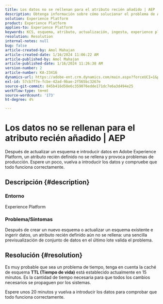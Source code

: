 ```yaml
---
title: Los datos no se rellenan para el atributo recién añadido | AEP
description: Obtenga información sobre cómo solucionar el problema de Adobe Experience Platform en el que un atributo recién definido no se rellena. Espere y vuelva a introducir los datos.
solution: Experience Platform
product: Experience Platform
applies-to: Experience Platform
keywords: KCS, esquema, atributo, actualización, ingesta, experience platform, AEP
resolution: Resolution
internal-notes: null
bug: false
article-created-by: Amol Mahajan
article-created-date: 1/16/2024 11:06:22 AM
article-published-by: Amol Mahajan
article-published-date: 1/16/2024 11:26:38 AM
version-number: 2
article-number: KA-23416
dynamics-url: https://adobe-ent.crm.dynamics.com/main.aspx?forceUCI=1&pagetype=entityrecord&etn=knowledgearticle&id=a1349644-5fb4-ee11-a569-6045bd006079
exl-id: 57cb7f7e-fcbe-42ad-9bae-2f565bc3267e
source-git-commit: 845b416d58e6c359076edde171dc7e6a3d494e25
workflow-type: tm+mt
source-wordcount: '173'
ht-degree: 4%

---
```


# Los datos no se rellenan para el atributo recién añadido | AEP


Después de actualizar un esquema e introducir datos en Adobe Experience Platform, un atributo recién definido no se rellena y provoca problemas de producción. Espere un poco, vuelva a introducir los datos y compruebe que todo funciona correctamente.

## Descripción {#description}


### <b>Entorno</b>

Experience Platform



### <b>Problema/Síntomas</b>

Después de crear un nuevo esquema o actualizar un esquema existente e ingerir datos, un atributo recién definido aún no se rellena: una sencilla previsualización de conjunto de datos en el último lote valida el problema.


## Resolución {#resolution}


Es muy probable que sea un problema de tiempo, tenga en cuenta la caché de esquema <b>TTL (Tiempo de vida)</b> está establecido actualmente en 15 minutos. Es la cantidad de tiempo necesaria para que todos los cambios necesarios se propaguen por los sistemas.

Espere unos 20 minutos y vuelva a introducir los datos para comprobar que todo funciona correctamente.
